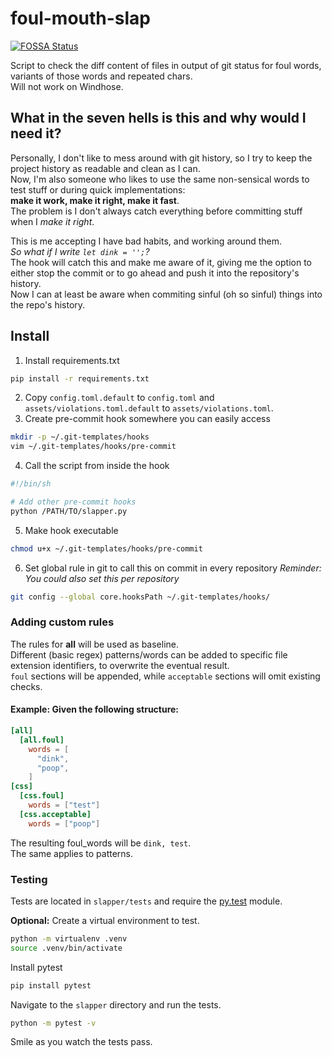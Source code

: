 # foul-mouth-slap
[![FOSSA Status](https://app.fossa.io/api/projects/git%2Bgithub.com%2FBramVer%2Ffoul-mouth-slap.svg?type=shield)](https://app.fossa.io/projects/git%2Bgithub.com%2FBramVer%2Ffoul-mouth-slap?ref=badge_shield)  

Script to check the diff content of files in output of git status for foul words, variants of those words and repeated chars.  
Will not work on Windhose.

## What in the seven hells is this and why would I need it?  

Personally, I don't like to mess around with git history, so I try to keep the project history as readable and clean as I can.  
Now, I'm also someone who likes to use the same non-sensical words to test stuff or during quick implementations:  
**make it work, make it right, make it fast**.  
The problem is I don't always catch everything before committing stuff when I *make it right*.  

This is me accepting I have bad habits, and working around them.  
*So what if I write `let dink = '';`?*  
The hook will catch this and make me aware of it, giving me the option to either stop the commit or to go ahead and push it into the repository's history.  
Now I can at least be aware when commiting sinful (oh so sinful) things into the repo's history.

## Install

1. Install requirements.txt
```bash
pip install -r requirements.txt
```

2. Copy `config.toml.default` to `config.toml` and `assets/violations.toml.default` to `assets/violations.toml`.
3. Create pre-commit hook somewhere you can easily access
```bash
mkdir -p ~/.git-templates/hooks
vim ~/.git-templates/hooks/pre-commit
```

4. Call the script from inside the hook
```bash
#!/bin/sh

# Add other pre-commit hooks 
python /PATH/TO/slapper.py
```

5. Make hook executable
```bash
chmod u+x ~/.git-templates/hooks/pre-commit
```

6. Set global rule in git to call this on commit in every repository
*Reminder: You could also set this per repository*
```bash
git config --global core.hooksPath ~/.git-templates/hooks/
```

### Adding custom rules
The rules for __all__ will be used as baseline.  
Different (basic regex) patterns/words can be added to specific file extension identifiers, to overwrite the eventual result.  
`foul` sections will be appended, while `acceptable` sections will omit existing checks.

#### Example: Given the following structure:
```toml
[all]
  [all.foul]
    words = [
      "dink",
      "poop",
    ]
[css]
  [css.foul]
    words = ["test"]
  [css.acceptable]
    words = ["poop"]
```
The resulting foul_words will be `dink, test`.  
The same applies to patterns.

### Testing
Tests are located in `slapper/tests` and require the [py.test](https://docs.pytest.org/en/latest/) module.  

**Optional:** Create a virtual environment to test.
```bash
python -m virtualenv .venv
source .venv/bin/activate
```
Install pytest
```bash
pip install pytest
```
Navigate to the `slapper` directory and run the tests.
```bash
python -m pytest -v
```
Smile as you watch the tests pass.
